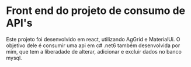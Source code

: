 # Front end do projeto de consumo de API's

Este projeto foi desenvolvido em react, utilizando AgGrid e MaterialUi. O objetivo dele é consumir uma api em c# .net6 também desenvolvida por mim, que tem a liberadade de alterar, adicionar e excluir dados no banco mysql.
